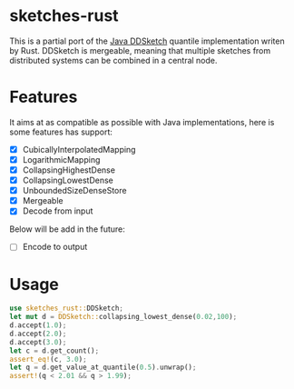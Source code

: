 # sketches-rust
This is a partial port of the [Java DDSketch](https://github.com/DataDog/sketches-java) quantile implementation writen by Rust. DDSketch is mergeable, meaning that multiple sketches from distributed systems can be combined in a central node.

# Features
It aims at as compatible as possible with Java implementations, here is some features has support: 
- [x] CubicallyInterpolatedMapping 
- [x] LogarithmicMapping
- [x] CollapsingHighestDense
- [x] CollapsingLowestDense 
- [x] UnboundedSizeDenseStore
- [x] Mergeable
- [x] Decode from input

Below will be add in the future:
- [ ] Encode to output


# Usage
```rust
use sketches_rust::DDSketch;
let mut d = DDSketch::collapsing_lowest_dense(0.02,100);
d.accept(1.0);
d.accept(2.0);
d.accept(3.0);
let c = d.get_count();
assert_eq!(c, 3.0);
let q = d.get_value_at_quantile(0.5).unwrap();
assert!(q < 2.01 && q > 1.99);
```

